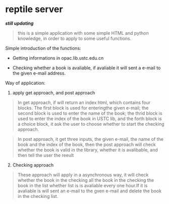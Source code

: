 # reptile server

***still updating***

> this is a simple application with some simple HTML and python knowledge, in order to apply to some useful functions.

Simple introduction of the functions:

+ Getting informations in  opac.lib.ustc.edu.cn

+ Checking whether a book is avaliable, if avaliable it will sent a e-mail to the given e-mail address.

Way of application:

1. apply get approach, and post approach 

> In get approach, if will return an index html, which contains four blocks. The first block is used for enteringthe given e-mail; 
the second block is used to enter the name of the book; the thrid block is used to enter the index of the book in USTC lib, and the
forth block is a choice block, it ask the user to choose whether to start the checking approach.

> In post approach, it get three inputs, the given e-mail, the name of the book and the index of the book, then the post approach 
will check whether the book is valid in the library, whether it is avalibable, and then tell the user the reeult

2. Checking approach

> These approach will apply in a asynchronous way, it will check whether the book in the checking all the book in the checking the 
book in the list whether list is is avaliable every one hour.If it is avaliable is will sent an e-mail to the gven e-mail and delete
the book in the checking list.

